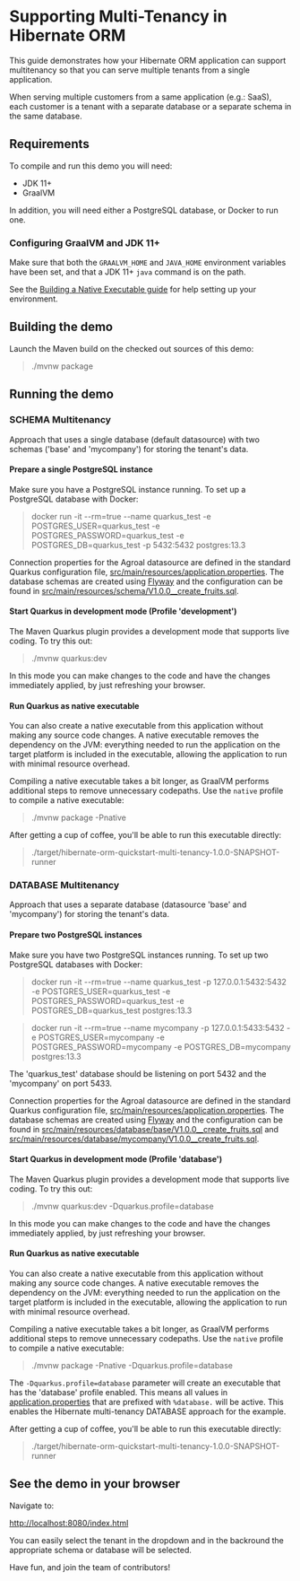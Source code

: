 # Supporting Multi-Tenancy in Hibernate ORM

This guide demonstrates how your Hibernate ORM application can support multitenancy so that you can serve multiple tenants from a single application. 

When serving multiple customers from a same application (e.g.: SaaS), each customer is a tenant with a separate database or a separate schema in the same database. 

## Requirements

To compile and run this demo you will need:

- JDK 11+
- GraalVM

In addition, you will need either a PostgreSQL database, or Docker to run one.

### Configuring GraalVM and JDK 11+

Make sure that both the `GRAALVM_HOME` and `JAVA_HOME` environment variables have
been set, and that a JDK 11+ `java` command is on the path.

See the [Building a Native Executable guide](https://quarkus.io/guides/building-native-image)
for help setting up your environment.

## Building the demo

Launch the Maven build on the checked out sources of this demo:

> ./mvnw package

## Running the demo

### SCHEMA Multitenancy

Approach that uses a single database (default datasource) with two schemas ('base' and 'mycompany') for storing the tenant's data.

#### Prepare a single PostgreSQL instance

Make sure you have a PostgreSQL instance running. To set up a PostgreSQL database with Docker:

> docker run -it --rm=true --name quarkus_test -e POSTGRES_USER=quarkus_test -e POSTGRES_PASSWORD=quarkus_test -e POSTGRES_DB=quarkus_test -p 5432:5432 postgres:13.3

Connection properties for the Agroal datasource are defined in the standard Quarkus configuration file, [src/main/resources/application.properties](src/main/resources/application.properties). The database schemas are created using [Flyway](https://quarkus.io/guides/flyway) and the configuration can be found in 
[src/main/resources/schema/V1.0.0__create_fruits.sql](src/main/resources/schema/V1.0.0__create_fruits.sql).

#### Start Quarkus in development mode (Profile 'development')

The Maven Quarkus plugin provides a development mode that supports live coding. To try this out:

> ./mvnw quarkus:dev

In this mode you can make changes to the code and have the changes immediately applied, by just refreshing your browser.

#### Run Quarkus as native executable

You can also create a native executable from this application without making any source code changes. A native executable removes the dependency on the JVM:
everything needed to run the application on the target platform is included in the executable, allowing the application to run with minimal resource overhead.

Compiling a native executable takes a bit longer, as GraalVM performs additional steps to remove unnecessary codepaths. Use the  `native` profile to compile a
native executable:

> ./mvnw package -Pnative

After getting a cup of coffee, you'll be able to run this executable directly:

> ./target/hibernate-orm-quickstart-multi-tenancy-1.0.0-SNAPSHOT-runner

### DATABASE Multitenancy

Approach that uses a separate database (datasource 'base' and 'mycompany') for storing the tenant's data.

#### Prepare two PostgreSQL instances

Make sure you have two PostgreSQL instances running. To set up two PostgreSQL databases with Docker:

> docker run -it --rm=true --name quarkus_test -p 127.0.0.1:5432:5432 -e POSTGRES_USER=quarkus_test -e POSTGRES_PASSWORD=quarkus_test -e POSTGRES_DB=quarkus_test postgres:13.3

> docker run -it --rm=true --name mycompany -p 127.0.0.1:5433:5432 -e POSTGRES_USER=mycompany -e POSTGRES_PASSWORD=mycompany -e POSTGRES_DB=mycompany postgres:13.3

The 'quarkus_test' database should be listening on port 5432 and the 'mycompany' on port 5433.

Connection properties for the Agroal datasource are defined in the standard Quarkus configuration file, [src/main/resources/application.properties](src/main/resources/application.properties).
The database schemas are created using [Flyway](https://quarkus.io/guides/flyway) and the configuration can be found in 
[src/main/resources/database/base/V1.0.0__create_fruits.sql](src/main/resources/database/base/V1.0.0__create_fruits.sql) and
[src/main/resources/database/mycompany/V1.0.0__create_fruits.sql](src/main/resources/database/mycompany/V1.0.0__create_fruits.sql).

#### Start Quarkus in development mode (Profile 'database')

The Maven Quarkus plugin provides a development mode that supports live coding. To try this out:

> ./mvnw quarkus:dev -Dquarkus.profile=database

In this mode you can make changes to the code and have the changes immediately applied, by just refreshing your browser.

#### Run Quarkus as native executable

You can also create a native executable from this application without making any source code changes. A native executable removes the dependency on the JVM:
everything needed to run the application on the target platform is included in the executable, allowing the application to run with minimal resource overhead.

Compiling a native executable takes a bit longer, as GraalVM performs additional steps to remove unnecessary codepaths. Use the  `native` profile to compile  a native executable:

> ./mvnw package -Pnative -Dquarkus.profile=database

The `-Dquarkus.profile=database` parameter will create an executable that has the 'database' profile enabled.
This means all values in [application.properties](src/main/resources/application.properties) that are prefixed with `%database.` will be active. This enables the Hibernate multi-tenancy DATABASE approach for the example.

After getting a cup of coffee, you'll be able to run this executable directly:

> ./target/hibernate-orm-quickstart-multi-tenancy-1.0.0-SNAPSHOT-runner



## See the demo in your browser

Navigate to:

<http://localhost:8080/index.html>

You can easily select the tenant in the dropdown and in the backround the appropriate schema or database will be selected. 

Have fun, and join the team of contributors!

